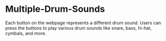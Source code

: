 # Multiple-Drum-Sounds
Each button on the webpage represents a different drum sound. Users can press the buttons to play various drum sounds like snare, bass, hi-hat, cymbals, and more.
